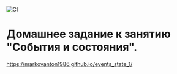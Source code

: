 
![CI](https://github.com/markovanton1986/events_state_1/actions/workflows/web.yml/badge.svg)


# Домашнее задание к занятию "События и состояния".


https://markovanton1986.github.io/events_state_1/
